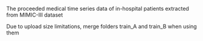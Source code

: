 The proceeded medical time series data of in-hospital patients extracted from MIMIC-III dataset

Due to upload size limitations, merge folders train_A and train_B when using them

